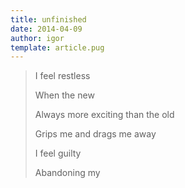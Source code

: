 ```yaml
---
title: unfinished 
date: 2014-04-09
author: igor
template: article.pug
---
```


> I feel restless
>
> When the new
>
> Always more exciting than the old
>
> Grips me and drags me away
>
> I feel guilty
>
> Abandoning my
